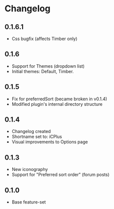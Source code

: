 # Changelog
## 0.1.6.1
 - Css bugfix (affects Timber only)

## 0.1.6
 - Support for Themes (dropdown list)
 - Initial themes: Default, Timber.

## 0.1.5
 - Fix for preferredSort (became broken in v0.1.4)
 - Modified plugin's internal directory structure

## 0.1.4
 - Changelog created
 - Shortname set to: iCPlus
 - Visual improvements to Options page

## 0.1.3
 - New iconography
 - Support for "Preferred sort order" (forum posts)

## 0.1.0
 - Base feature-set
